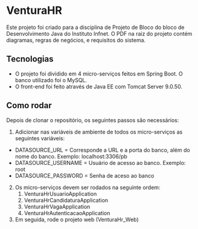 # VenturaHR
Este projeto foi criado para a disciplina de Projeto de Bloco do bloco de Desenvolvimento Java do Instituto Infnet. O PDF na raiz do projeto contém diagramas, regras de negócios, e requisitos do sistema.

## Tecnologias
- O projeto foi dividido em 4 micro-serviços feitos em Spring Boot. O banco utilizado foi o MySQL.
- O front-end foi feito através de Java EE com Tomcat Server 9.0.50.

## Como rodar
Depois de clonar o repositório, os seguintes passos são necessários:
1. Adicionar nas variáveis de ambiente de todos os micro-serviços as seguintes variáveis:
  - DATASOURCE_URL = Corresponde a URL e a porta do banco, além do nome do banco. Exemplo: localhost:3306/pb
  - DATASOURCE_USERNAME = Usuário de acesso ao banco. Exemplo: root
  - DATASOURCE_PASSWORD = Senha de aceso ao banco
2. Os micro-serviços devem ser rodados na seguinte ordem:
    1. VenturaHrUsuarioApplication
    2. VenturaHrCandidaturaApplication
    3. VenturaHrVagaApplication
    4. VenturaHrAutenticacaoApplication
3. Em seguida, rode o projeto web (VenturaHr_Web)
